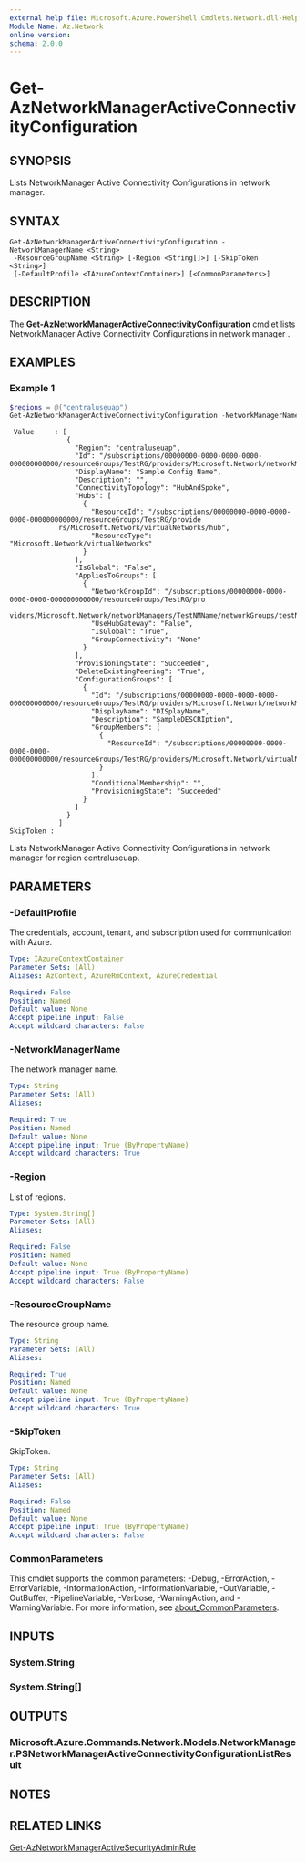 ```yaml
---
external help file: Microsoft.Azure.PowerShell.Cmdlets.Network.dll-Help.xml
Module Name: Az.Network
online version:
schema: 2.0.0
---
```


# Get-AzNetworkManagerActiveConnectivityConfiguration

## SYNOPSIS
Lists NetworkManager Active Connectivity Configurations in network manager.

## SYNTAX

```
Get-AzNetworkManagerActiveConnectivityConfiguration -NetworkManagerName <String>
 -ResourceGroupName <String> [-Region <String[]>] [-SkipToken <String>]
 [-DefaultProfile <IAzureContextContainer>] [<CommonParameters>]
```

## DESCRIPTION
The **Get-AzNetworkManagerActiveConnectivityConfiguration** cmdlet lists NetworkManager Active Connectivity Configurations in network manager .

## EXAMPLES

### Example 1
```powershell
$regions = @("centraluseuap")  
Get-AzNetworkManagerActiveConnectivityConfiguration -NetworkManagerName "TestNMName" -ResourceGroupName "TestRG" -Region $regions -SkipToken "FakeSkipToken"
```
```output
 Value     : [
              {
                "Region": "centraluseuap",
                "Id": "/subscriptions/00000000-0000-0000-0000-000000000000/resourceGroups/TestRG/providers/Microsoft.Network/networkManagers/TestNMName/connectivityConfigurations/TestConn",
                "DisplayName": "Sample Config Name",
                "Description": "",
                "ConnectivityTopology": "HubAndSpoke",
                "Hubs": [
                  {
                    "ResourceId": "/subscriptions/00000000-0000-0000-0000-000000000000/resourceGroups/TestRG/provide
            rs/Microsoft.Network/virtualNetworks/hub",
                    "ResourceType": "Microsoft.Network/virtualNetworks"
                  }
                ],
                "IsGlobal": "False",
                "AppliesToGroups": [
                  {
                    "NetworkGroupId": "/subscriptions/00000000-0000-0000-0000-000000000000/resourceGroups/TestRG/pro
            viders/Microsoft.Network/networkManagers/TestNMName/networkGroups/testNG",
                    "UseHubGateway": "False",
                    "IsGlobal": "True",
                    "GroupConnectivity": "None"
                  }
                ],
                "ProvisioningState": "Succeeded",
                "DeleteExistingPeering": "True",
                "ConfigurationGroups": [
                  {
                    "Id": "/subscriptions/00000000-0000-0000-0000-000000000000/resourceGroups/TestRG/providers/Microsoft.Network/networkManagers/TestNMName/networkGroups/testNG",
                    "DisplayName": "DISplayName",
                    "Description": "SampleDESCRIption",
                    "GroupMembers": [
                      {
                        "ResourceId": "/subscriptions/00000000-0000-0000-0000-000000000000/resourceGroups/TestRG/providers/Microsoft.Network/virtualNetworks/testvnet"
                      }
                    ],
                    "ConditionalMembership": "",
                    "ProvisioningState": "Succeeded"
                  }
                ]
              }
            ]
SkipToken : 

```
Lists NetworkManager Active Connectivity Configurations in network manager for region centraluseuap.

## PARAMETERS

### -DefaultProfile
The credentials, account, tenant, and subscription used for communication with Azure.

```yaml
Type: IAzureContextContainer
Parameter Sets: (All)
Aliases: AzContext, AzureRmContext, AzureCredential

Required: False
Position: Named
Default value: None
Accept pipeline input: False
Accept wildcard characters: False
```

### -NetworkManagerName
The network manager name.

```yaml
Type: String
Parameter Sets: (All)
Aliases:

Required: True
Position: Named
Default value: None
Accept pipeline input: True (ByPropertyName)
Accept wildcard characters: True
```

### -Region
List of regions.

```yaml
Type: System.String[]
Parameter Sets: (All)
Aliases:

Required: False
Position: Named
Default value: None
Accept pipeline input: True (ByPropertyName)
Accept wildcard characters: False
```

### -ResourceGroupName
The resource group name.

```yaml
Type: String
Parameter Sets: (All)
Aliases:

Required: True
Position: Named
Default value: None
Accept pipeline input: True (ByPropertyName)
Accept wildcard characters: True
```

### -SkipToken
SkipToken.

```yaml
Type: String
Parameter Sets: (All)
Aliases:

Required: False
Position: Named
Default value: None
Accept pipeline input: True (ByPropertyName)
Accept wildcard characters: False
```

### CommonParameters
This cmdlet supports the common parameters: -Debug, -ErrorAction, -ErrorVariable, -InformationAction, -InformationVariable, -OutVariable, -OutBuffer, -PipelineVariable, -Verbose, -WarningAction, and -WarningVariable. For more information, see [about_CommonParameters](http://go.microsoft.com/fwlink/?LinkID=113216).

## INPUTS

### System.String

### System.String[]	

## OUTPUTS

### Microsoft.Azure.Commands.Network.Models.NetworkManager.PSNetworkManagerActiveConnectivityConfigurationListResult

## NOTES

## RELATED LINKS

[Get-AzNetworkManagerActiveSecurityAdminRule](./Get-AzNetworkManagerActiveSecurityAdminRule.md)